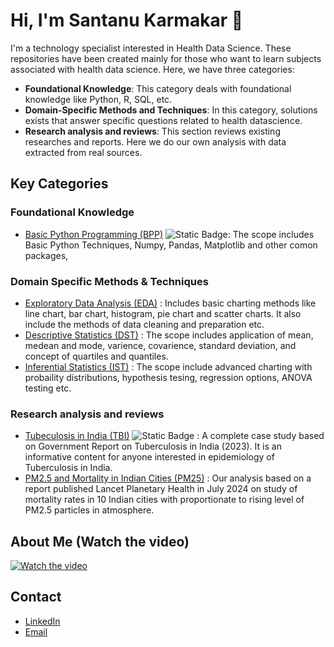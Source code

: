 # Hi, I'm Santanu Karmakar 👋

I'm a technology specialist interested in Health Data Science. These repositories have been created mainly for those who want to learn subjects associated with health data science. Here, we have three categories:

- **Foundational Knowledge**: This category deals with foundational knowledge like Python, R, SQL, etc.
- **Domain-Specific Methods and Techniques**: In this category, solutions exists that answer specific questions related to health datascience.
- **Research analysis and reviews**: This section reviews existing researches and reports. Here we do our own analysis with data extracted from real sources.


## Key Categories
<!--
[<img src="https://img.shields.io/badge/take_a_tour-listen_to_this_audio-green" alt="listen audio">](https://htmlpreview.github.io/?https://github.com/fromsantanu/fromsantanu/main/audio/GitHub-tour.html)
-->
<!--
<p align="right">
  <a href="https://www.youtube.com/watch?v=9jBWk1SDq9g" target="_blank">
    <img src="https://img.shields.io/badge/take_a_tour-watch_a_video-blue" alt="Watch Video">
  </a>
</p>
-->

### Foundational Knowledge

- [Basic Python Programming (BPP)](https://github.com/fromsantanu/BPP-Main) ![Static Badge](https://img.shields.io/badge/Incomplete-DC143C):  The scope includes Basic Python Techniques, Numpy, Pandas, Matplotlib and other comon packages,
<!--
- [Basic SQL concept Understanding (BSU)](https://github.com/fromsantanu/BSU-Main) :  The section covers basic MySQL knowledge with standard SQL techniques that are commonly required to store and retrieve data.
-->

### Domain Specific Methods & Techniques
- [Exploratory Data Analysis (EDA)](https://github.com/fromsantanu/EDA-Main) : Includes basic charting methods like line chart, bar chart, histogram, pie chart and scatter charts. It also include the methods of data cleaning and preparation etc.
- [Descriptive Statistics (DST)](https://github.com/fromsantanu/DST-Main) : The scope includes application of mean, medean and mode, varience, covarience, standard deviation, and concept of quartiles and quantiles.
- [Inferential Statistics (IST)](https://github.com/fromsantanu/IST-Main) : The scope include advanced charting with probaility distributions, hypothesis tesing, regression options, ANOVA testing etc. 
<!--

- [Infectious Disease Modeling (IDM) (Comming soon) (Currently disabled)](#) : It will include python scripts for different disease tracking models like SIR, SIER, SIS etc. with examples of disease like Covid, Dengue, TB etc.
- [Non-infectious Disease Modeling (NIDM) (Currently disabled)](#) : Develop Agent-Based Models to understand the spread of diseases in a population by simulating the interactions of individuals.
- [Bio-Statistical Analysis (BSA) (Currently disabled)](#) : Implementing Time-Series Analysis, Clinical Trial Data Analysis, Survival Analysis, Causal Analysis etc using Python and R.
- [Machine Learning and Neural Network (MLNN) (Currently disabled)](#) : Implementing machine learning and neural network to analyze and predict different situations related to health and disease.
- [Data engineering (DEM) (Currently disabled)](#) : These will be a collection of python and SQL scripts extraction, scrapping, cleaning, transfomation and validation of data.
-->
### Research analysis and reviews
<!--
- [Topic Research (TR)](https://github.com/fromsantanu/TR-Main) : Topic research involves gathering and synthesizing information on a specific subject(or a topic). It is typically a preliminary stage in research aimed at understanding the breadth and depth of a topic.
- [Research Analysis (RA)](https://github.com/fromsantanu/RA-Main) : This section will contain analysis and explanation of single existing research paper on on a healthe related topic.
- [Literature Review (LR](https://github.com/fromsantanu/LR-Main) : A literature review is a comprehensive survey of existing literature on a specific topic. It involves summarizing, analyzing, and synthesizing previous research.
-->
- [Tubeculosis in India (TBI)](https://github.com/fromsantanu/TBI-Main) ![Static Badge](https://img.shields.io/badge/In%20Progress-008000)
: A complete case study based on Government Report on Tuberculosis in India (2023). It is an informative content for anyone interested in epidemiology of Tuberculosis in India. 
- [PM2.5 and Mortality in Indian Cities (PM25)](https://github.com/fromsantanu/PM25-Main) : Our analysis based on a report published Lancet Planetary Health in July 2024 on study of mortality rates in 10 Indian cities with proportionate to rising level of PM2.5 particles in atmosphere.  

## About Me (Watch the video) 
[![Watch the video](https://img.youtube.com/vi/9Fm0vvlb7JQ/hqdefault.jpg)](https://www.youtube.com/watch?v=9Fm0vvlb7JQ)

## Contact
- [LinkedIn](https://www.linkedin.com/in/santanukarmakar/)
- [Email](mailto:fromsantanu@gmailcom)
